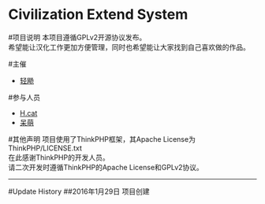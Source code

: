 Civilization Extend System 
===========================
#项目说明
本项目遵循GPLv2开源协议发布。<br>
希望能让汉化工作更加方便管理，同时也希望能让大家找到自己喜欢做的作品。

#主催
* [轻飏](https://github.com/shby0527 "HayamaUmi")

#参与人员
* [H.cat](https://github.com/uccu "uccu")<br>
* [呆萌](https://github.com/democyann "democyann")

#其他声明
项目使用了ThinkPHP框架，其Apache License为ThinkPHP/LICENSE.txt<br>
在此感谢ThinkPHP的开发人员。<br>
请二次开发时遵循ThinkPHP的Apache License和GPLv2协议。

--------
#Update History
##2016年1月29日
项目创建
